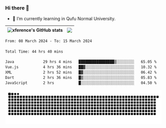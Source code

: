 ### Hi there 👋

<!--
**xference/xference** is a ✨ _special_ ✨ repository because its `README.md` (this file) appears on your GitHub profile.

Here are some ideas to get you started:

- 🔭 I’m currently working on ...

- 👯 I’m looking to collaborate on ...
- 🤔 I’m looking for help with ...
- 💬 Ask me about ...
- 📫 How to reach me: ...
- 😄 Pronouns: ...
- ⚡ Fun fact: ...
-->
- 🌱 I’m currently learning in Qufu Normal University.


| <img src="https://github-readme-stats.vercel.app/api?username=xference&show_icons=true&theme=ambient_gradient" alt="xference's GitHub stats" align="center"/> | <img src="https://github-readme-streak-stats.herokuapp.com/?user=xference"  style="zoom:100%;" align="center"/> |
| ------------------------------------------------------------ | ------------------------------------------------------------ |

<!--START_SECTION:waka-->

```txt
From: 08 March 2024 - To: 15 March 2024

Total Time: 44 hrs 40 mins

Java             29 hrs 4 mins   ████████████████▒░░░░░░░░   65.05 %
Vue.js           4 hrs 36 mins   ██▓░░░░░░░░░░░░░░░░░░░░░░   10.32 %
XML              2 hrs 52 mins   █▓░░░░░░░░░░░░░░░░░░░░░░░   06.42 %
Dart             2 hrs 36 mins   █▒░░░░░░░░░░░░░░░░░░░░░░░   05.83 %
JavaScript       2 hrs           █░░░░░░░░░░░░░░░░░░░░░░░░   04.50 %
```

<!--END_SECTION:waka-->

<picture>
  <source media="(prefers-color-scheme: dark)" srcset="https://raw.githubusercontent.com/xference/xference/output/github-contribution-grid-snake-dark.svg" />
  <source media="(prefers-color-scheme: light)" srcset="https://raw.githubusercontent.com/xference/xference/output/github-contribution-grid-snake.svg" />
  <img alt="github-snake" src="https://raw.githubusercontent.com/xference/xference/output/github-contribution-grid-snake.svg" />
</picture>
